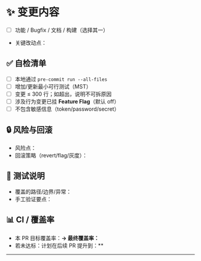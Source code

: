 # ✨ 变更内容

* [ ] 功能 / Bugfix / 文档 / 构建（选择其一）
* 关键改动点：

## ✅ 自检清单

* [ ] 本地通过 `pre-commit run --all-files`
* [ ] 增加/更新最小可行测试（MST）
* [ ] 变更 ≤ 300 行；如超出，说明不可拆原因
* [ ] 涉及行为变更已挂 **Feature Flag**（默认 off）
* [ ] 不包含敏感信息（token/password/secret）

## 🔒 风险与回滚

* 风险点：
* 回滚策略（revert/flag/灰度）：

## 🧪 测试说明

* 覆盖的路径/边界/异常：
* 手工验证要点：

## 📊 CI / 覆盖率

* 本 PR 目标覆盖率：**→ 最终覆盖率：**
* 若未达标：计划在后续 PR 提升到：**

---
